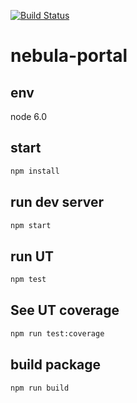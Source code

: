 [![Build Status](https://img.shields.io/travis/discipled/react-redux-antd-starter/real-world.svg)](https://travis-ci.org/DiscipleD/react-redux-antd-starter)

# nebula-portal

## env 
node 6.0

## start

```bash
npm install
```

## run dev server

```bash
npm start
```

## run UT

```bash
npm test
```

## See UT coverage

```bash
npm run test:coverage
```

## build package

```bash
npm run build
```

